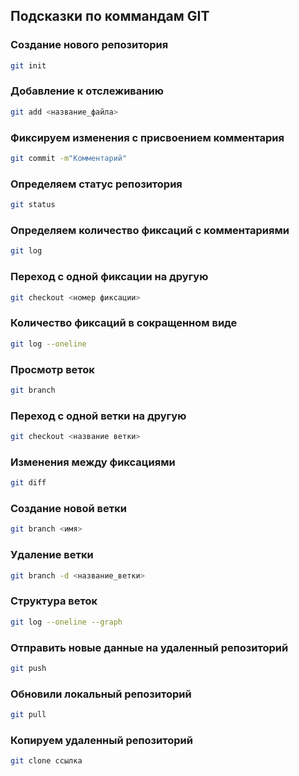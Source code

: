 ## Подсказки по коммандам GIT

### Создание нового репозитория
```sh
git init
```

### Добавление к отслеживанию
```sh
git add <название_файла>
```

### Фиксируем изменения с присвоением комментария
```sh
git commit -m"Комментарий"
```

### Определяем статус репозитория 
```sh
git status
```

### Определяем количество фиксаций с комментариями
```sh
git log
```

### Переход с одной фиксации на другую
```sh
git checkout <номер фиксации>
```

### Количество фиксаций в сокращенном виде
```sh
git log --oneline
```

### Просмотр веток
```sh
git branch
```

### Переход с одной ветки на другую
```sh
git checkout <название ветки>
```

### Изменения между фиксациями
```sh
git diff
```

### Создание новой ветки
```sh
git branch <имя>
```

### Удаление ветки
```sh
git branch -d <название_ветки>
```

### Структура веток
```sh
git log --oneline --graph
```

### Отправить новые данные на удаленный репозиторий
```sh
git push
```

### Обновили локальный репозиторий
```sh
git pull
```

### Копируем удаленный репозиторий
```sh
git clone ссылка
```